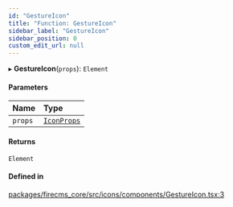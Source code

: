 ```yaml
---
id: "GestureIcon"
title: "Function: GestureIcon"
sidebar_label: "GestureIcon"
sidebar_position: 0
custom_edit_url: null
---
```


▸ **GestureIcon**(`props`): `Element`

#### Parameters

| Name | Type |
| :------ | :------ |
| `props` | [`IconProps`](../types/IconProps.md) |

#### Returns

`Element`

#### Defined in

[packages/firecms_core/src/icons/components/GestureIcon.tsx:3](https://github.com/FireCMSco/firecms/blob/d45f3739/packages/firecms_core/src/icons/components/GestureIcon.tsx#L3)
